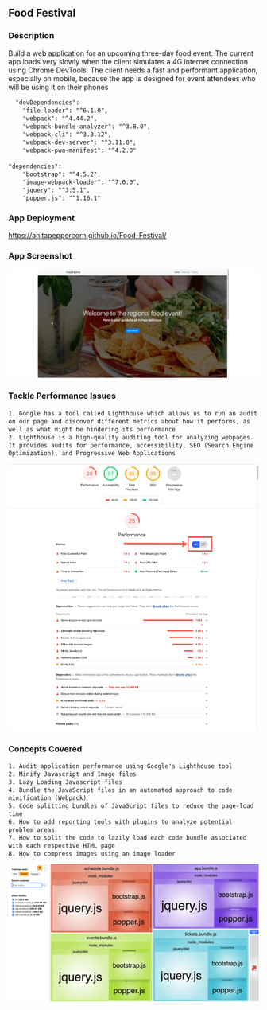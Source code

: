 ## Food Festival

### Description

Build a web application for an upcoming three-day food event. The current app loads very slowly when the client simulates a 4G internet connection using Chrome DevTools. The client needs a fast and performant application, especially on mobile, because the app is designed for event attendees who will be using it on their phones

```text
  "devDependencies": 
    "file-loader": "^6.1.0",
    "webpack": "^4.44.2",
    "webpack-bundle-analyzer": "^3.8.0",
    "webpack-cli": "^3.3.12",
    "webpack-dev-server": "^3.11.0",
    "webpack-pwa-manifest": "^4.2.0"

"dependencies": 
    "bootstrap": "^4.5.2",
    "image-webpack-loader": "^7.0.0",
    "jquery": "^3.5.1",
    "popper.js": "^1.16.1"
```

### App Deployment

https://anitapeppercorn.github.io/Food-Festival/

### App Screenshot

![](images/food_festival.gif)

### Tackle Performance Issues

```text
1. Google has a tool called Lighthouse which allows us to run an audit on our page and discover different metrics about how it performs, as well as what might be hindering its performance
2. Lighthouse is a high-quality auditing tool for analyzing webpages. It provides audits for performance, accessibility, SEO (Search Engine Optimization), and Progressive Web Applications
```

![](images/lighthouse.jpg)

### Concepts Covered

```text
1. Audit application performance using Google's Lighthouse tool
2. Minify Javascript and Image files
3. Lazy Loading Javascript files
4. Bundle the JavaScript files in an automated approach to code minification (Webpack)
5. Code splitting bundles of JavaScript files to reduce the page-load time
6. How to add reporting tools with plugins to analyze potential problem areas
7. How to split the code to lazily load each code bundle associated with each respective HTML page
8. How to compress images using an image loader
```

![](images/webpack-bundle-analyzer.jpg)
